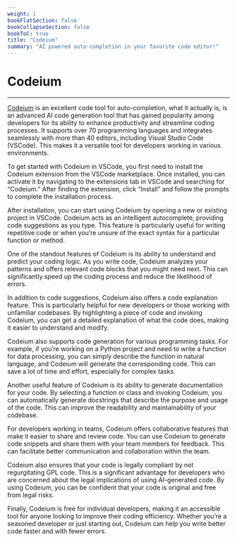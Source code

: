 ```yaml
---
weight: 1
bookFlatSection: false
bookCollapseSection: false
bookToC: true
title: "Codeium"
summary: "AI powered auto-completion in your favorite code editor!"
---
```


<!--markdownlint-disable MD025 -->

# Codeium

---

[Codeium](https://codeium.com?referral_id=YWNzaXBvbnRAZ21haWwuY29t) is an excellent code tool for auto-completion, what it actually is, is an advanced AI code generation tool that has gained popularity among developers for its ability to enhance productivity and streamline coding processes. It supports over 70 programming languages and integrates seamlessly with more than 40 editors, including Visual Studio Code (VSCode). This makes it a versatile tool for developers working in various environments.

To get started with Codeium in VSCode, you first need to install the Codeium extension from the VSCode marketplace. Once installed, you can activate it by navigating to the extensions tab in VSCode and searching for “Codeium.” After finding the extension, click “Install” and follow the prompts to complete the installation process.

After installation, you can start using Codeium by opening a new or existing project in VSCode. Codeium acts as an intelligent autocomplete, providing code suggestions as you type. This feature is particularly useful for writing repetitive code or when you’re unsure of the exact syntax for a particular function or method.

One of the standout features of Codeium is its ability to understand and predict your coding logic. As you write code, Codeium analyzes your patterns and offers relevant code blocks that you might need next. This can significantly speed up the coding process and reduce the likelihood of errors.

In addition to code suggestions, Codeium also offers a code explanation feature. This is particularly helpful for new developers or those working with unfamiliar codebases. By highlighting a piece of code and invoking Codeium, you can get a detailed explanation of what the code does, making it easier to understand and modify.

Codeium also supports code generation for various programming tasks. For example, if you’re working on a Python project and need to write a function for data processing, you can simply describe the function in natural language, and Codeium will generate the corresponding code. This can save a lot of time and effort, especially for complex tasks.

Another useful feature of Codeium is its ability to generate documentation for your code. By selecting a function or class and invoking Codeium, you can automatically generate docstrings that describe the purpose and usage of the code. This can improve the readability and maintainability of your codebase.

For developers working in teams, Codeium offers collaborative features that make it easier to share and review code. You can use Codeium to generate code snippets and share them with your team members for feedback. This can facilitate better communication and collaboration within the team.

Codeium also ensures that your code is legally compliant by not regurgitating GPL code. This is a significant advantage for developers who are concerned about the legal implications of using AI-generated code. By using Codeium, you can be confident that your code is original and free from legal risks.

Finally, Codeium is free for individual developers, making it an accessible tool for anyone looking to improve their coding efficiency. Whether you’re a seasoned developer or just starting out, Codeium can help you write better code faster and with fewer errors.
